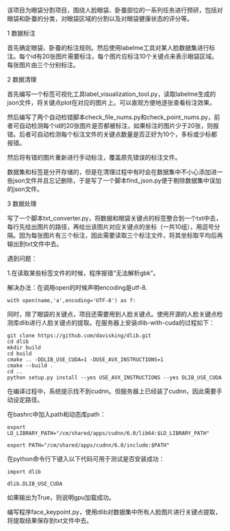 该项目为眼袋分割项目，围绕人脸眼袋、卧蚕部位的一系列任务进行预研，包括对眼袋和卧蚕的分类，对眼袋区域的分割以及对眼袋健康状态的评分等。

1 数据标注

  首先确定眼袋、卧蚕的标注规则。然后使用labelme工具对某人脸数据集进行标注。每个id有20张图片需要标注，每个图片应标注10个关键点来表示眼袋区域。每张图片由三个分别标注。
  
2 数据清理

  首先编写一个标签可视化工具label_visualization_tool.py，读取labelme生成的json文件，将关键点plot在对应的图片上。可以直观方便地逐张查看标注效果。
  
  然后编写了两个自动检错脚本check_file_nums.py和check_point_nums.py，前者可自动检测每个id的20张图片是否都被标注，如果标注的图片少于20张，则报错。后者可自动检测每个标注文件的关键点数量是否正好为10个，多标或少标都报错。
  
  然后将有错的图片重新进行手动标注，覆盖原先错误的标注文件。
  
  数据集和标签是分开存储的，但是在清理过程中有时会在数据集中不小心添加进一些json文件并且忘记删除，于是写了一个脚本find_json.py便于剔除数据集中误加的json文件。
  
3 数据处理

  写了一个脚本txt_converter.py，将数据和眼袋关键点的标签整合到一个txt中去，每行先给出图片的路径，再给出该图片对应关键点的坐标（一共10组），用逗号分隔。因为每张图片有三个标注，因此需要读取三个标注文件，将其坐标取平均后再输出到txt文件中去。
  
  遇到问题：
  
  1.在读取某些标签文件的时候，程序报错“无法解析gbk”。
  
  解决办法：在调用open的时候声明encoding是utf-8.
  
    with open(name,'a',encoding='UTF-8') as f:
  
  同时，除了眼袋的关键点，项目还需要用到人脸关键点。使用开源的人脸关键点检测库dlib进行人脸关键点的提取。在服务器上安装dlib-with-cuda的过程如下：
  
    git clone https://github.com/davisking/dlib.git
    cd dlib
    mkdir build
    cd build
    cmake .. -DDLIB_USE_CUDA=1 -DUSE_AVX_INSTRUCTIONS=1
    cmake --build .
    cd ..
    python setup.py install --yes USE_AVX_INSTRUCTIONS --yes DLIB_USE_CUDA
  
  在编译过程中，系统提示找不到cudnn。但服务器上已经装了cudnn，因此需要手动设定路径。

  在bashrc中加入path和动态库path：
  
    export LD_LIBRARY_PATH="/cm/shared/apps/cudnn/6.0/lib64:$LD_LIBRARY_PATH"

    export PATH="/cm/shared/apps/cudnn/6.0/include:$PATH"
  
  在python命令行下键入以下代码可用于测试是否安装成功：

    import dlib

    dlib.DLIB_USE_CUDA

  如果输出为True，则说明gpu加载成功。

  编写程序face_keypoint.py，使用dlib对数据集中所有人脸图片进行关键点提取，将提取结果保存到txt文件中去。
  
  

